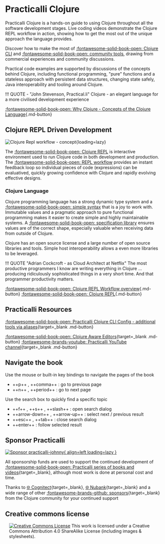 # Practicalli Clojure

Practicalli Clojure is a hands-on guide to using Clojure throughout all the software development stages.  Live coding videos demonstrate the Clojure REPL workflow in action, showing how to get the most out of the unique approach the language provides.

Discover how to make the most of [:fontawesome-solid-book-open: Clojure CLI](/clojure/clojure-cli/) and [:fontawesome-solid-book-open: community tools](/clojure/clojure-cli/practicalli-config/), drawing from commercial experiences and community discussions.

Practical code examples are supported by discussions of the concepts behind Clojure, including functional programming, "pure" functions and a stateless approach with persistent data structures, changing state safely, Java interoperability and tooling around Clojure.

!!! QUOTE - "John Stevenson, Practical.li"
    Clojure - an elegant language for a more civilised development experience


[:fontawesome-solid-book-open: Why Clojure - Concepts of the Clojure Language](introduction/concepts/index.md){.md-button}


## Clojure REPL Driven Development

![Clojure Repl workflow - concept](https://github.com/practicalli/graphic-design/blob/live/clojure/clojure-repl-workflow-concept.png?raw=true){loading=lazy}

The [:fontawesome-solid-book-open: Clojure REPL](/clojure/clojure-cli/repl/) is interactive environment used to run Clojure code in both development and production. The [:fontawesome-solid-book-open: REPL workflow](introduction/repl-workflow.md) provides an instant feedback loop so individual pieces of code (expressions) can be evaluatived, quickly growing confidence with Clojure and rapidly evolving effective designs.


### Clojure Language

Clojure programming language has a strong dynamic type system and a [:fontawesome-solid-book-open: simple syntax](introduction/clojure-in-15-minutes/) that is a joy to work with.  Immutable values and a pragmatic approach to pure functional programming makes it easier to create simple and highly maintainable systems. A [:fontawesome-solid-book-open: specification library](clojure-spec/) ensures values are of the correct shape, especially valuable when receiving data from outside of Clojure.

Clojure has an open source license and a large number of open source libraries and tools.  Simple host interoperability allows a even more libraries to be leveraged.

!!! QUOTE "Adrian Cockcroft - as Cloud Architect at Netflix"
    The most productive programmers I know are writing everything in Clojure ... producing ridiculously sophisticated things in a very short time. And that programmer productivity matters.

[:fontawesome-solid-book-open: Clojure REPL Workflow overview](introduction/repl-workflow.md){.md-button}
[:fontawesome-solid-book-open: Clojure REPL](/clojure/clojure-cli/repl/){.md-button}


## Practicalli Resources

[:fontawesome-solid-book-open: Practicalli Clojure CLI Config - additional tools via aliases](/clojure/clojure-cli/practicalli-config/){target=_blank .md-button}

[:fontawesome-solid-book-open: Clojure Aware Editors](/clojure/clojure-editors){target=_blank .md-button}
[:fontawesome-brands-youtube: Practicalli YouTube channel](https://youtube.co/practicalli){target=_blank .md-button}


## Navigate the book

Use the mouse or built-in key bindings to navigate the pages of the book

- ++p++ , ++comma++ : go to previous page
- ++n++ , ++period++ : go to next page

Use the search box to quickly find a specific topic

- ++f++ , ++s++ , ++slash++ : open search dialog
- ++arrow-down++ , ++arrow-up++ : select next / previous result
- ++esc++ , ++tab++ : close search dialog
- ++enter++ : follow selected result


## Sponsor Practicalli

[![Sponsor practicalli-johnny](https://raw.githubusercontent.com/practicalli/graphic-design/live/buttons/practicalli-github-sponsors-button.png){ align=left loading=lazy }](https://github.com/sponsors/practicalli-johnny/)

All sponsorship funds are used to support the continued development of [:fontawesome-solid-book-open: Practicalli series of books and videos](https://practical.li/){target=_blank}, although most work is done at personal cost and time.

Thanks to [:globe_with_meridians: Cognitect](https://www.cognitect.com/){target=_blank}, [:globe_with_meridians: Nubank](https://nubank.com.br/){target=_blank} and a wide range of other [:fontawesome-brands-github: sponsors](https://github.com/sponsors/practicalli-johnny#sponsors){target=_blank} from the Clojure community for your continued support


## Creative commons license

<div style="width:95%; margin:auto;">
  <a rel="license" href="http://creativecommons.org/licenses/by-sa/4.0/"><img alt="Creative Commons License" style="border-width:0" src="https://i.creativecommons.org/l/by-sa/4.0/88x31.png" /></a>
  This work is licensed under a Creative Commons Attribution 4.0 ShareAlike License (including images & stylesheets).
</div>
